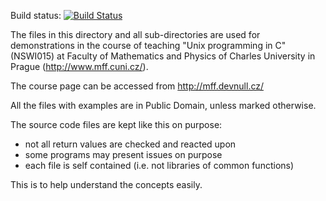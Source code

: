 Build status: [![Build Status](https://travis-ci.org/devnull-cz/unix-prog-in-c-src.svg?branch=master)](https://travis-ci.org/devnull-cz/unix-prog-in-c-src)

The files in this directory and all sub-directories are used for demonstrations
in the course of teaching "Unix programming in C" (NSWI015) at Faculty of
Mathematics and Physics of Charles University in Prague
(http://www.mff.cuni.cz/).

The course page can be accessed from http://mff.devnull.cz/

All the files with examples are in Public Domain, unless marked otherwise.

The source code files are kept like this on purpose:
  - not all return values are checked and reacted upon
  - some programs may present issues on purpose
  - each file is self contained (i.e. not libraries of common functions)

This is to help understand the concepts easily.
